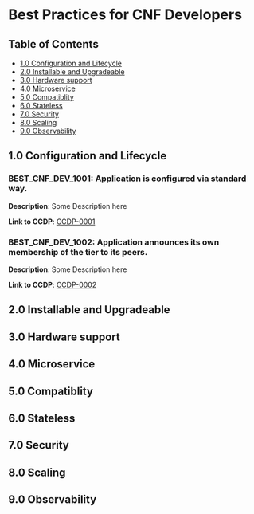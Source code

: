 # Best Practices for CNF Developers

## Table of Contents
* [1.0 Configuration and Lifecycle](#1.0)
* [2.0 Installable and Upgradeable](#2.0)
* [3.0 Hardware support](#3.0)
* [4.0 Microservice](#4.0)
* [5.0 Compatiblity](#5.0)
* [6.0 Stateless](#6.0)
* [7.0 Security](#7.0)
* [8.0 Scaling](#8.0)
* [9.0 Observability](#9.0)

<a name="1.0"></a>
## 1.0 Configuration and Lifecycle


### BEST_CNF_DEV_1001: Application is configured via standard way. 

**Description**: Some Description here

**Link to CCDP**: [CCDP-0001](../ccdps/xyz.md)



### BEST_CNF_DEV_1002: Application announces its own membership of the tier to its peers.

**Description**: Some Description here

**Link to CCDP**: [CCDP-0002](../ccdps/xyz.md)



<a name="2.0"></a>
## 2.0 Installable and Upgradeable




<a name="3.0"></a>
## 3.0 Hardware support




<a name="4.0"></a>
## 4.0 Microservice




<a name="5.0"></a>
## 5.0 Compatiblity




<a name="6.0"></a>
## 6.0 Stateless




<a name="7.0"></a>
## 7.0 Security




<a name="8.0"></a>
## 8.0 Scaling




<a name="9.0"></a>
## 9.0 Observability
